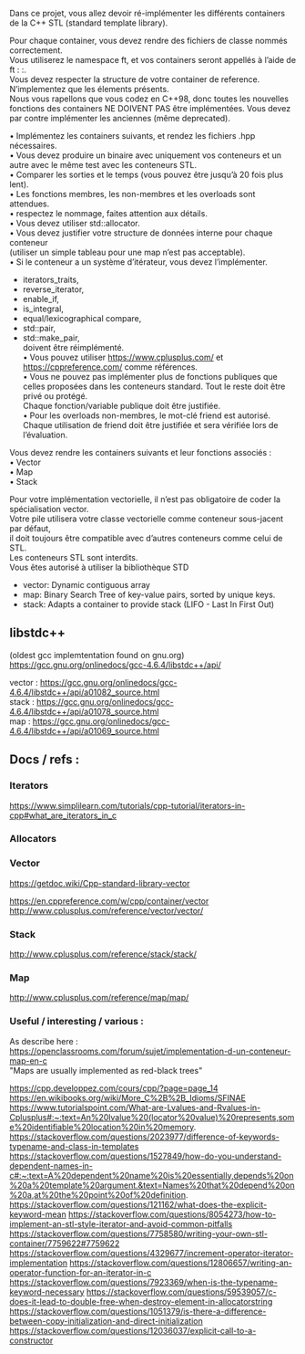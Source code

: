 Dans ce projet, vous allez devoir ré-implémenter les différents containers de la C++ STL (standard template library).  

Pour chaque container, vous devez rendre des fichiers de classe nommés correctement.  
Vous utiliserez le namespace ft, et vos containers seront appellés à l’aide de ft : :<container>.  
Vous devez respecter la structure de votre container de reference.   
N’implementez que les élements présents.  
Nous vous rapellons que vous codez en C++98, donc toutes les nouvelles fonctions des containers NE DOIVENT PAS être implémentées. 
Vous devez par contre implémenter les anciennes (même deprecated).  

• Implémentez les containers suivants, et rendez les fichiers <container>.hpp nécessaires.  
• Vous devez produire un binaire avec uniquement vos conteneurs et un autre avec le même test avec les conteneurs STL.  
• Comparer les sorties et le temps (vous pouvez être jusqu’à 20 fois plus lent).  
• Les fonctions membres, les non-membres et les overloads sont attendues.  
• respectez le nommage, faites attention aux détails.  
• Vous devez utiliser std::allocator.  
• Vous devez justifier votre structure de données interne pour chaque conteneur  
(utiliser un simple tableau pour une map n’est pas acceptable).  
• Si le conteneur a un système d’itérateur, vous devez l’implémenter.  
* iterators_traits,   
* reverse_iterator,   
* enable_if,   
* is_integral,  
* equal/lexicographical compare,  
* std::pair,   
* std::make_pair,  
doivent être réimplémenté.  
• Vous pouvez utiliser https://www.cplusplus.com/ et https://cppreference.com/ comme références.  
• Vous ne pouvez pas implémenter plus de fonctions publiques que celles proposées dans les conteneurs standard. 
Tout le reste doit être privé ou protégé.  
Chaque fonction/variable publique doit être justifiée.  
• Pour les overloads non-membres, le mot-clé friend est autorisé. 
Chaque utilisation de friend doit être justifiée et sera vérifiée lors de l’évaluation.   
 
Vous devez rendre les containers suivants et leur fonctions associés :  
• Vector  
• Map  
• Stack  

Pour votre implémentation vectorielle, il n’est pas obligatoire de coder la spécialisation vector<bool>.  
Votre pile utilisera votre classe vectorielle comme conteneur sous-jacent par défaut,  
il doit toujours être compatible avec d’autres conteneurs comme celui de STL.  
Les conteneurs STL sont interdits.  
Vous êtes autorisé à utiliser la bibliothèque STD  
   
    
- vector: Dynamic contiguous array
- map: Binary Search Tree of key-value pairs, sorted by unique keys.
- stack: Adapts a container to provide stack (LIFO - Last In First Out)

## libstdc++ 
(oldest gcc implemtentation found on gnu.org)
https://gcc.gnu.org/onlinedocs/gcc-4.6.4/libstdc++/api/   
  
vector : https://gcc.gnu.org/onlinedocs/gcc-4.6.4/libstdc++/api/a01082_source.html  
stack  : https://gcc.gnu.org/onlinedocs/gcc-4.6.4/libstdc++/api/a01078_source.html  
map    : https://gcc.gnu.org/onlinedocs/gcc-4.6.4/libstdc++/api/a01069_source.html   

## Docs / refs :  

### Iterators 
https://www.simplilearn.com/tutorials/cpp-tutorial/iterators-in-cpp#what_are_iterators_in_c  
 
### Allocators 

### Vector   
https://getdoc.wiki/Cpp-standard-library-vector  

https://en.cppreference.com/w/cpp/container/vector  
http://www.cplusplus.com/reference/vector/vector/  

### Stack    
http://www.cplusplus.com/reference/stack/stack/  

### Map  
http://www.cplusplus.com/reference/map/map/  

### Useful / interesting / various :   
As describe here : https://openclassrooms.com/forum/sujet/implementation-d-un-conteneur-map-en-c  
"Maps are usually implemented as red-black trees"

https://cpp.developpez.com/cours/cpp/?page=page_14
https://en.wikibooks.org/wiki/More_C%2B%2B_Idioms/SFINAE
https://www.tutorialspoint.com/What-are-Lvalues-and-Rvalues-in-Cplusplus#:~:text=An%20lvalue%20(locator%20value)%20represents,some%20identifiable%20location%20in%20memory.
https://stackoverflow.com/questions/2023977/difference-of-keywords-typename-and-class-in-templates
https://stackoverflow.com/questions/1527849/how-do-you-understand-dependent-names-in-c#:~:text=A%20dependent%20name%20is%20essentially,depends%20on%20a%20template%20argument.&text=Names%20that%20depend%20on%20a,at%20the%20point%20of%20definition.
https://stackoverflow.com/questions/121162/what-does-the-explicit-keyword-mean
https://stackoverflow.com/questions/8054273/how-to-implement-an-stl-style-iterator-and-avoid-common-pitfalls
https://stackoverflow.com/questions/7758580/writing-your-own-stl-container/7759622#7759622
https://stackoverflow.com/questions/4329677/increment-operator-iterator-implementation
https://stackoverflow.com/questions/12806657/writing-an-operator-function-for-an-iterator-in-c
https://stackoverflow.com/questions/7923369/when-is-the-typename-keyword-necessary
https://stackoverflow.com/questions/59539057/c-does-it-lead-to-double-free-when-destroy-element-in-allocatorstring
https://stackoverflow.com/questions/1051379/is-there-a-difference-between-copy-initialization-and-direct-initialization
https://stackoverflow.com/questions/12036037/explicit-call-to-a-constructor